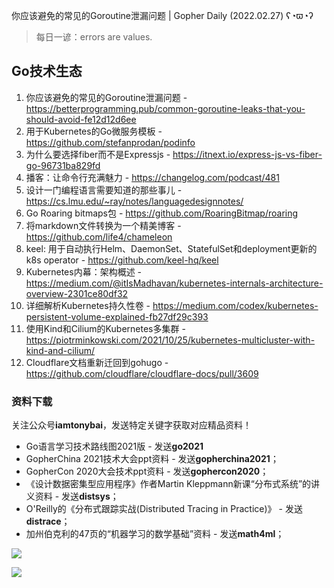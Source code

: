你应该避免的常见的Goroutine泄漏问题 | Gopher Daily (2022.02.27) ʕ◔ϖ◔ʔ

>每日一谚：errors are values.

## Go技术生态

1. 你应该避免的常见的Goroutine泄漏问题 - https://betterprogramming.pub/common-goroutine-leaks-that-you-should-avoid-fe12d12d6ee
2. 用于Kubernetes的Go微服务模板 - https://github.com/stefanprodan/podinfo
3. 为什么要选择fiber而不是Expressjs - https://itnext.io/express-js-vs-fiber-go-96731ba829fd
4. 播客：让命令行充满魅力 - https://changelog.com/podcast/481
5. 设计一门编程语言需要知道的那些事儿 - https://cs.lmu.edu/~ray/notes/languagedesignnotes/
6. Go Roaring bitmaps包 - https://github.com/RoaringBitmap/roaring
7. 将markdown文件转换为一个精美博客 - https://github.com/life4/chameleon 
8. keel: 用于自动执行Helm、DaemonSet、StatefulSet和deployment更新的k8s operator - https://github.com/keel-hq/keel
9. Kubernetes内幕：架构概述 - https://medium.com/@itIsMadhavan/kubernetes-internals-architecture-overview-2301ce80df32
10. 详细解析Kubernetes持久性卷 - https://medium.com/codex/kubernetes-persistent-volume-explained-fb27df29c393
11. 使用Kind和Cilium的Kubernetes多集群 - https://piotrminkowski.com/2021/10/25/kubernetes-multicluster-with-kind-and-cilium/
12. Cloudflare文档重新迁回到gohugo - https://github.com/cloudflare/cloudflare-docs/pull/3609

### 资料下载

关注公众号**iamtonybai**，发送特定关键字获取对应精品资料！

* Go语言学习技术路线图2021版 - 发送**go2021**
* GopherChina 2021技术大会ppt资料 - 发送**gopherchina2021**；
* GopherCon 2020大会技术ppt资料 - 发送**gophercon2020**；
* 《设计数据密集型应用程序》作者Martin Kleppmann新课“分布式系统”的讲义资料 - 发送**distsys**；
* O'Reilly的《分布式跟踪实战(Distributed Tracing in Practice)》 - 发送**distrace**；
* 加州伯克利的47页的“机器学习的数学基础”资料 - 发送**math4ml**；

![](https://mmbiz.qpic.cn/mmbiz_png/cH6WzfQ94mb54jsFJZ3Knmz8obUsf3PBShthmdSw5E01TcYmUReGkj0BWpxHak1HlnlzHvLmKax53YSGr7aNlA/0?wx_fmt=png)

![](https://mmbiz.qpic.cn/mmbiz_png/cH6WzfQ94mb54jsFJZ3Knmz8obUsf3PBrSoqeMvoWCticN2cpU64fJ0FYQdXJhP7ia7WRh8628uOAsQYeE2NibRRw/0?wx_fmt=png)

